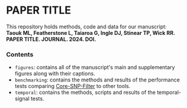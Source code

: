 # PAPER TITLE

This repository holds methods, code and data for our manuscript:<br>
**Taouk ML, Featherstone L, Taiaroa G, Ingle DJ, Stinear TP, Wick RR. PAPER TITLE. JOURNAL. 2024. DOI.**


### Contents

* `figures`: contains all of the manuscript's main and supplementary figures along with their captions.
* `benchmarking`: contains the methods and results of the performance tests comparing [Core-SNP-Filter](https://github.com/rrwick/Core-SNP-filter) to other tools.
* `temporal`: contains the methods, scripts and results of the temporal-signal tests.
